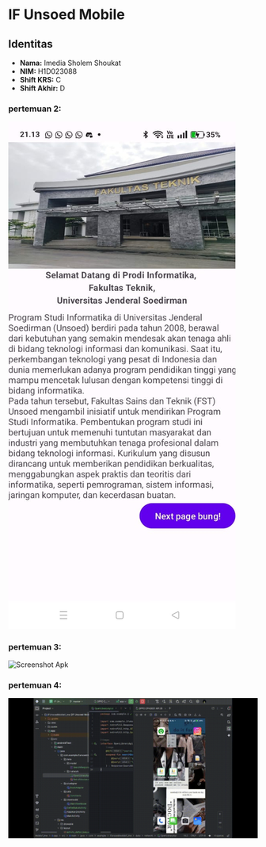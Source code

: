 # IF Unsoed Mobile

## Identitas

- **Nama:** Imedia Sholem Shoukat
- **NIM:** H1D023088
- **Shift KRS:** C
- **Shift Akhir:** D

### pertemuan 2:
![Screenshot Apk](screenshoot/Hasil-SS.jpeg)

### pertemuan 3:
![Screenshot Apk](screenshoot/move_page.gif)

### pertemuan 4:
![Screenshot Apk](screenshoot/list-buku.gif)
